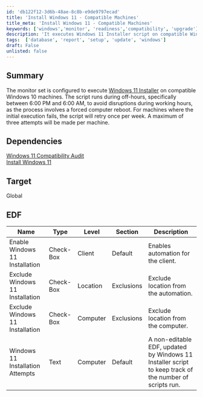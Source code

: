 ```yaml
---
id: 'db122f12-3d6b-48ae-8c8b-e9de9797ecad'
title: 'Install Windows 11 - Compatible Machines'
title_meta: 'Install Windows 11 - Compatible Machines'
keywords: ['windows','monitor', 'readiness','compatibility', 'upgrade']
description: 'It executes Windows 11 Installer script on compatible Windows 10 machines.'
tags:  ['database', 'report', 'setup', 'update', 'windows']
draft: False
unlisted: false
---
```


## Summary
The monitor set is configured to execute [Windows 11 Installer](<../scripts/Windows 11 Installer.md>) on compatible Windows 10 machines. The script runs during off-hours, specifically between 6:00 PM and 6:00 AM, to avoid disruptions during working hours, as the process involves a forced computer reboot. For machines where the initial execution fails, the script will retry once per week. A maximum of three attempts will be made per machine.


## Dependencies
[Windows 11 Compatibility Audit](<../../solutions/Windows 11 Compatibility Audit.md>)  
[Install Windows 11](<../scripts/Install Windows 11.md>)

## Target
Global

## EDF
| Name                             | Type       | Level    | Section     | Description                                                                 |
|----------------------------------|------------|----------|-------------|-----------------------------------------------------------------------------|
| Enable Windows 11 Installation   | Check-Box  | Client   | Default     | Enables automation for the client.                                         |
| Exclude Windows 11 Installation  | Check-Box  | Location | Exclusions  | Exclude location from the automation.                                      |
| Exclude Windows 11 Installation  | Check-Box  | Computer | Exclusions  | Exclude location from the computer.                                        |
| Windows 11 Installation Attempts | Text       | Computer | Default     | A non-editable EDF, updated by Windows 11 Installer script to keep track of the number of scripts run. |
